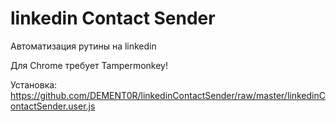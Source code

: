 # linkedin Contact Sender
 Автоматизация рутины на linkedin

Для Chrome требует Tampermonkey! 

Установка:
https://github.com/DEMENT0R/linkedinContactSender/raw/master/linkedinContactSender.user.js
